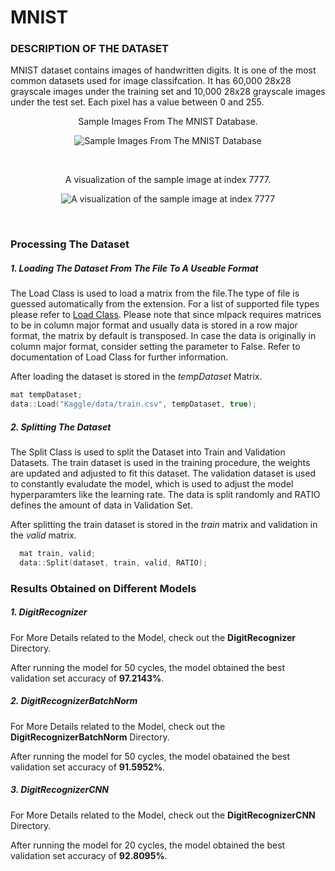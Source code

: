# MNIST

### DESCRIPTION OF THE DATASET

MNIST dataset contains images of handwritten digits. It is one of the most common datasets used for image classifcation. It has 60,000 28x28 grayscale images under the training set and 10,000 28x28 grayscale images under the test set. Each pixel has a value between 0 and 255.

<p  align="center">
Sample Images From The MNIST Database.
</p>

<p  align="center">

<img  alt="Sample Images From The MNIST Database"  src="https://upload.wikimedia.org/wikipedia/commons/2/27/MnistExamples.png">

</p>

<br/>

<p  align="center">
A visualization of the sample image at index 7777.
</p>

<p  align="center">

<img  alt="A visualization of the sample image at index 7777"  src="https://miro.medium.com/max/490/1*nlfLUgHUEj5vW7WVJpxY-g.png">
</p>

<br/>

### Processing The Dataset

##### 1. Loading The Dataset From The File To A Useable Format

The Load Class is used to load a matrix from the file.The type of file is guessed automatically from the extension. For a list of supported file types please refer to [Load Class](https://github.com/mlpack/mlpack/blob/master/src/mlpack/core/data/load.hpp). Please note that since mlpack requires matrices to be in column major format and usually data is stored in a row major format, the matrix by default is transposed. In case the data is originally in column major format, consider setting the parameter to False. Refer to documentation of Load Class for further information.

After loading the dataset is stored in the _tempDataset_ Matrix.

```cpp
mat tempDataset;
data::Load("Kaggle/data/train.csv", tempDataset, true);
```

##### 2. Splitting The Dataset

The Split Class is used to split the Dataset into Train and Validation Datasets. The train dataset is used in the training procedure, the weights are updated and adjusted to fit this dataset. The validation dataset is used to constantly evaludate the model, which is used to adjust the model hyperparamters like the learning rate. The data is split randomly and RATIO defines the amount of data in Validation Set.

After splitting the train dataset is stored in the _train_ matrix and validation in the _valid_ matrix.

```cpp
  mat train, valid;
  data::Split(dataset, train, valid, RATIO);
```

### Results Obtained on Different Models

##### 1. DigitRecognizer

For More Details related to the Model, check out the **DigitRecognizer** Directory.

After running the model for 50 cycles, the model obtained the best validation set accuracy of **97.2143%**.

##### 2. DigitRecognizerBatchNorm

For More Details related to the Model, check out the **DigitRecognizerBatchNorm** Directory.

After running the model for 50 cycles, the model obatained the best validation set accuracy of **91.5952%**.

##### 3. DigitRecognizerCNN

For More Details related to the Model, check out the **DigitRecognizerCNN** Directory.

After running the model for 20 cycles, the model obtained the best validation set accuracy of **92.8095%**.

